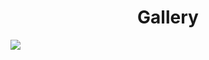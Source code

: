 <html>
<body>
<h1><center>Gallery</center></h1>
<p>
  <img src=”(https://photos.app.goo.gl/6ce35fUM9seKJBqa8)”>
  </p>
</body>
</html>
